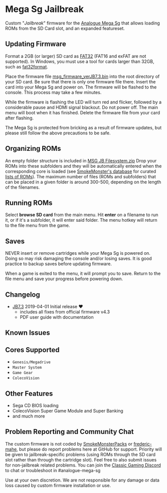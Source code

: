 # Mega Sg Jailbreak

Custom "*Jailbreak*" firmware for the [Analogue Mega
Sg](https://www.analogue.co/pages/mega-sg/) that allows loading ROMs
from the SD Card slot, and an expanded featureset.

## Updating Firmware

Format a 2GB (or larger) SD card as
[FAT32](https://en.wikipedia.org/wiki/FAT32) (FAT16 and exFAT are not
supported). In Windows, you must use a tool for cards larger than
32GB, such as
[fat32format](http://www.ridgecrop.demon.co.uk/index.htm?guiformat.htm).

Place the firmware file
[msg_firmware_verJB7.3.bin](https://github.com/SmokeMonsterPacks/Mega-Sg-Jailbreak/releases/download/)
into the root directory of your SD card.  Be sure that there is only
one firmware file there.  Insert the card into your Mega Sg and power
on. The firmware will be flashed to the console. This process may take
a few minutes.

While the firmware is flashing the LED will turn red and flicker,
followed by a considerable pause and HDMI signal blackout.  Do not
power off.  The main menu will boot when it has finished. Delete the
firmware file from your card after flashing.

The Mega Sg is protected from bricking as a result of firmware
updates, but please still follow the above precautions to be safe.

## Organizing ROMs

An empty folder structure is included in [MSG JB
Filesystem.zip](https://github.com/SmokeMonsterPacks/Mega-Sg-Jailbreak/blob/master/firmware/MSG%20JB%20Filesystem.zip)
Drop your ROMs into these subfolders and they will be automatically
entered when the corresponding core is loaded (see [SmokeMonster's
database](https://github.com/SmokeMonsterPacks/EverDrive-Packs-Lists-Database)
for curated [lists of
ROMs](https://github.com/SmokeMonsterPacks/EverDrive-Packs-Lists-Database)).
The maximum number of files (ROMs and subfolders) that can be placed
in a given folder is around 300-500, depending on the length of the
filenames.

## Running ROMs

Select **browse SD card** from the main menu.  Hit **enter** on a
filename to run it, or if it's a subfolder, it will enter said folder.
The menu hotkey will return to the file menu from the game.

## Saves

NEVER insert or remove cartridges while your Mega Sg is powered
on. Doing so may risk damaging the console and/or losing saves. It is
good practice to backup saves before updating firmware.

When a game is exited to the menu, it will prompt you to save. Return
to the file menu and save your progress before powering down.


## Changelog

* [JB7.3](https://github.com/SmokeMonsterPacks/Mega-Sg-Jailbreak/blob/master/firmware/msg_firmware_verJB7.3.bin) 2019-04-01 Initial release :heart:
  * includes all fixes from official firmware v4.3
  * PDF user guide with documentation

## Known Issues


## Cores Supported

- `Genesis/Megadrive`
- `Master System`
- `Game Gear`
- `ColecoVision`

## Other Features

- Sega CD BIOS loading
- ColecoVision Super Game Module and Super Banking
- and much more

## Problem Reporting and Community Chat

The custom firmware is not coded by
[SmokeMonsterPacks](https://github.com/SmokeMonsterPacks) or
[frederic-mahe](https://github.com/frederic-mahe), but please do
report problems here at GitHub for support. Priority will be given to
jailbreak-specific problems (using ROMs through the SD card slot
rather than through the cartridge slot). Feel free to also submit
issues for non-jailbreak related problems. You can join the [Classic
Gaming Discord](https://discord.gg/EX57xnF) to chat or troubleshoot in
#analogue-mega-sg

Use at your own discretion. We are not responsible for any damage or
data loss caused by custom firmware installation or use.
